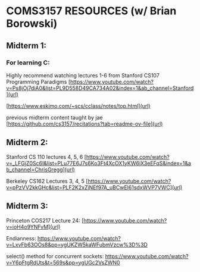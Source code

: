 # COMS3157 RESOURCES (w/ Brian Borowski)
## Midterm 1:
### For learning C:
Highly recommend watching lectures 1-6 from Stanford CS107 Programming Paradigms 
[https://www.youtube.com/watch?v=Ps8jOj7diA0&list=PL9D558D49CA734A02&index=1&ab_channel=Stanford](url)

[https://www.eskimo.com/~scs/cclass/notes/top.html](url)

previous midterm content taught by jae 
[https://github.com/cs3157/recitations?tab=readme-ov-file](url)

## Midterm 2: 
Stanford CS 110 lectures 4, 5, 6
[https://www.youtube.com/watch?v=_LFGjZ0Sc6I&list=PLu77E6J7s6Ko3Ft4XcOX1yKW6iX3eEFqS&index=1&ab_channel=ChrisGregg](url)

Berkeley CS162 Lectures 3, 4, 5
[https://www.youtube.com/watch?v=pPzVV2kkGHc&list=PLF2K2xZjNEf97A_uBCwEl61sdxWVP7VWC](url)

## Midterm 3:

Princeton COS217 Lecture 24: 
[https://www.youtube.com/watch?v=ioH4o9YNFvM](url)

Endianness:
https://www.youtube.com/watch?v=LxvFb63OOs8&pp=ygUKZW5kaWFubmVzcw%3D%3D

select() method for concurrent sockets:
https://www.youtube.com/watch?v=Y6pFtgRdUts&t=569s&pp=ygUGc2VsZWN0



